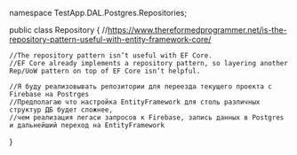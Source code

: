 namespace TestApp.DAL.Postgres.Repositories;

public class Repository
{
    //https://www.thereformedprogrammer.net/is-the-repository-pattern-useful-with-entity-framework-core/
    
    //The repository pattern isn’t useful with EF Core.
    //EF Core already implements a repository pattern, so layering another Rep/UoW pattern on top of EF Core isn’t helpful.
    
    //Я буду реализовывать репозитории для переезда текущего проекта с Firebase на Postrges
    //Предполагаю что настройка EntityFramework для столь различных структур ДБ будет сложнее,
    //чем реализация легаси запросов к Firebase, запись данных в Postgres и дальнейший переход на EntityFramework   
}